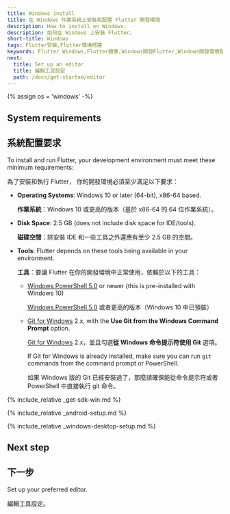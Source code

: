 ```yaml
---
title: Windows install
title: 在 Windows 作業系統上安裝和配置 Flutter 開發環境
description: How to install on Windows.
description: 如何在 Windows 上安裝 Flutter。
short-title: Windows
tags: Flutter安裝,Flutter環境搭建
keywords: Flutter Windows,Flutter鏡像,Windows開發Flutter,Windows開發環境配置
next:
  title: Set up an editor
  title: 編輯工具設定
  path: /docs/get-started/editor
---
```


{% assign os = 'windows' -%}

## System requirements

## 系統配置要求

To install and run Flutter,
your development environment must meet these minimum requirements:

為了安裝和執行 Flutter，
你的開發環境必須至少滿足以下要求：

- **Operating Systems**: Windows 10 or later (64-bit), x86-64 based.

  **作業系統**：Windows 10 或更高的版本（基於 x86-64 的 64 位作業系統）。

- **Disk Space**: 2.5 GB (does not include disk space for IDE/tools).

  **磁碟空間**：除安裝 IDE 和一些工具之外還應有至少 2.5 GB 的空間。

- **Tools**: Flutter depends on these tools being available in your environment.

  **工具**：要讓 Flutter 在你的開發環境中正常使用，依賴於以下的工具：

  - [Windows PowerShell 5.0][] or newer (this is pre-installed with Windows 10)

    [Windows PowerShell 5.0][] 或者更高的版本（Windows 10 中已預裝）

  - [Git for Windows][] 2.x, with the
    **Use Git from the Windows Command Prompt** option.

    [Git for Windows][] 2.x，並且勾選**從 Windows 命令提示符使用 Git** 選項。

     If Git for Windows is already installed,
     make sure you can run `git` commands from the
     command prompt or PowerShell.

     如果 Windows 版的 Git 已經安裝過了，那麼請確保能從命令提示符或者
     PowerShell 中直接執行 git 命令。

{% include_relative _get-sdk-win.md %}

{% include_relative _android-setup.md %}

{% include_relative _windows-desktop-setup.md %}

## Next step

## 下一步

Set up your preferred editor.

編輯工具設定。

[Git for Windows]: https://git-scm.com/download/win
[Windows PowerShell 5.0]: https://docs.microsoft.com/en-us/powershell/scripting/install/installing-windows-powershell

